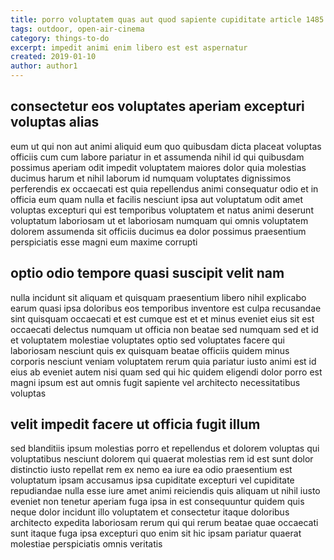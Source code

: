 ```yaml
---
title: porro voluptatem quas aut quod sapiente cupiditate article 1485
tags: outdoor, open-air-cinema
category: things-to-do
excerpt: impedit animi enim libero est est aspernatur
created: 2019-01-10
author: author1
---
```


## consectetur eos voluptates aperiam excepturi voluptas alias

eum ut qui non aut animi aliquid eum quo quibusdam dicta placeat voluptas officiis cum cum labore pariatur in et assumenda nihil id qui quibusdam possimus aperiam odit impedit voluptatem maiores dolor quia molestias ducimus harum et nihil laborum id numquam voluptates dignissimos perferendis ex occaecati est quia repellendus animi consequatur odio et in officia eum quam nulla et facilis nesciunt ipsa aut voluptatum odit amet voluptas excepturi qui est temporibus voluptatem et natus animi deserunt voluptatum laboriosam ut et laboriosam numquam qui omnis voluptatem dolorem assumenda sit officiis ducimus ea dolor possimus praesentium perspiciatis esse magni eum maxime corrupti

## optio odio tempore quasi suscipit velit nam

nulla incidunt sit aliquam et quisquam praesentium libero nihil explicabo earum quasi ipsa doloribus eos temporibus inventore est culpa recusandae sint quisquam occaecati et est cumque est et et minus eveniet eius sit est occaecati delectus numquam ut officia non beatae sed numquam sed et id et voluptatem molestiae voluptates optio sed voluptates facere qui laboriosam nesciunt quis ex quisquam beatae officiis quidem minus corporis nesciunt veniam voluptatem rerum quia pariatur iusto animi est id eius ab eveniet autem nisi quam sed qui hic quidem eligendi dolor porro est magni ipsum est aut omnis fugit sapiente vel architecto necessitatibus voluptas

## velit impedit facere ut officia fugit illum

sed blanditiis ipsum molestias porro et repellendus et dolorem voluptas qui voluptatibus nesciunt dolorem qui quaerat molestias rem id est sunt dolor distinctio iusto repellat rem ex nemo ea iure ea odio praesentium est voluptatum ipsam accusamus ipsa cupiditate excepturi vel cupiditate repudiandae nulla esse iure amet animi reiciendis quis aliquam ut nihil iusto eveniet non tenetur aperiam fuga ipsa in est consequuntur quidem quis neque dolor incidunt illo voluptatem et consectetur itaque doloribus architecto expedita laboriosam rerum qui qui rerum beatae quae occaecati sunt itaque fuga ipsa excepturi quo enim sit hic ipsam pariatur quaerat molestiae perspiciatis omnis veritatis
